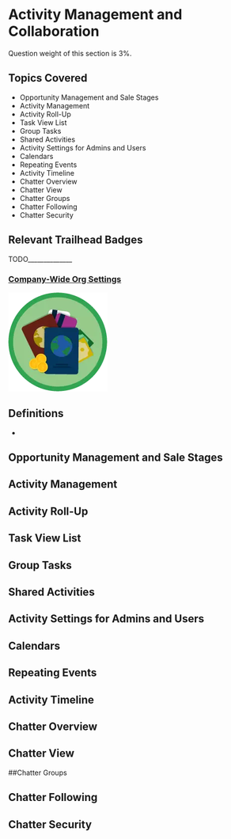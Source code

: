 # Activity Management and Collaboration

Question weight of this section is 3%.

## Topics Covered

* Opportunity Management and Sale Stages
* Activity Management
* Activity Roll-Up
* Task View List
* Group Tasks
* Shared Activities
* Activity Settings for Admins and Users
* Calendars
* Repeating Events
* Activity Timeline
* Chatter Overview
* Chatter View
* Chatter Groups
* Chatter Following
* Chatter Security

## Relevant Trailhead Badges

TODO______________
### [Company-Wide Org Settings](https://trailhead.salesforce.com/en/content/learn/modules/company_wide_org_settings)
![image](images/1/badge1.png)


## Definitions

*

##  Opportunity Management and Sale Stages
## Activity Management
## Activity Roll-Up
## Task View List
## Group Tasks
## Shared Activities
## Activity Settings for Admins and Users
## Calendars
## Repeating Events
## Activity Timeline
## Chatter Overview
## Chatter View
##Chatter Groups
## Chatter Following
## Chatter Security
